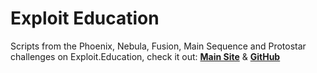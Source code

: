 # Exploit Education
Scripts from the Phoenix, Nebula, Fusion, Main Sequence and Protostar challenges on Exploit.Education, check it out: **[Main Site](https://exploit.education)** & **[GitHub](https://github.com/ExploitEducation)**